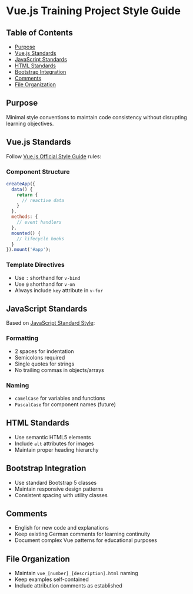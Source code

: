 # Vue.js Training Project Style Guide

## Table of Contents
- [Purpose](#purpose)
- [Vue.js Standards](#vuejs-standards)
- [JavaScript Standards](#javascript-standards)
- [HTML Standards](#html-standards)
- [Bootstrap Integration](#bootstrap-integration)
- [Comments](#comments)
- [File Organization](#file-organization)

## Purpose
Minimal style conventions to maintain code consistency without disrupting learning objectives.

## Vue.js Standards
Follow [Vue.js Official Style Guide](https://vuejs.org/style-guide/) rules:

### Component Structure
```javascript
createApp({
  data() {
    return {
      // reactive data
    }
  },
  methods: {
    // event handlers
  },
  mounted() {
    // lifecycle hooks
  }
}).mount('#app');
```

### Template Directives
- Use `:` shorthand for `v-bind`
- Use `@` shorthand for `v-on`
- Always include `key` attribute in `v-for`

## JavaScript Standards
Based on [JavaScript Standard Style](https://standardjs.com/):

### Formatting
- 2 spaces for indentation
- Semicolons required
- Single quotes for strings
- No trailing commas in objects/arrays

### Naming
- `camelCase` for variables and functions
- `PascalCase` for component names (future)

## HTML Standards
- Use semantic HTML5 elements
- Include `alt` attributes for images
- Maintain proper heading hierarchy

## Bootstrap Integration
- Use standard Bootstrap 5 classes
- Maintain responsive design patterns
- Consistent spacing with utility classes

## Comments
- English for new code and explanations
- Keep existing German comments for learning continuity
- Document complex Vue patterns for educational purposes

## File Organization
- Maintain `vue_[number]_[description].html` naming
- Keep examples self-contained
- Include attribution comments as established